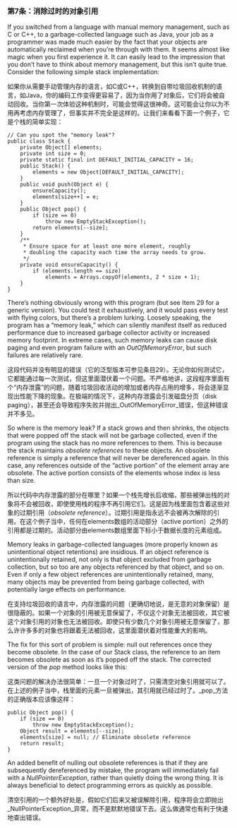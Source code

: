### 第7条：消除过时的对象引用

If you switched from a language with manual memory management, such as C or C++, to a garbage-collected language such as Java, your job as a programmer was made much easier by the fact that your objects are automatically reclaimed when you’re through with them. It seems almost like magic when you first experience it. It can easily lead to the impression that you don’t have to think about memory management, but this isn’t quite true. Consider the following simple stack implementation:

如果你从需要手动管理内存的语言，如C或C++，转换到自带垃圾回收机制的语言，如Java，你的编码工作变得更容易了，因为当你用了对象后，它们将会被自动回收。当你第一次体验这种机制时，可能会觉得这很神奇。这可能会让你以为不用再考虑内存管理了，但事实并不完全是这样的。让我们来看看下面一个例子，它是个栈的简单实现：

```
// Can you spot the "memory leak"?
public class Stack {
    private Object[] elements;
    private int size = 0;
    private static final int DEFAULT_INITIAL_CAPACITY = 16;
    public Stack() {
        elements = new Object[DEFAULT_INITIAL_CAPACITY];
    } 
    public void push(Object e) {
        ensureCapacity();
        elements[size++] = e;
    } 
    public Object pop() {
        if (size == 0)
            throw new EmptyStackException();
        return elements[--size];
    } 
    /**
     * Ensure space for at least one more element, roughly
     * doubling the capacity each time the array needs to grow.
     */
    private void ensureCapacity() {
        if (elements.length == size)
            elements = Arrays.copyOf(elements, 2 * size + 1);
    }
}
```

There’s nothing obviously wrong with this program \(but see Item 29 for a generic version\). You could test it exhaustively, and it would pass every test with flying colors, but there’s a problem lurking. Loosely speaking, the program has a “memory leak,” which can silently manifest itself as reduced performance due to increased garbage collector activity or increased memory footprint. In extreme cases, such memory leaks can cause disk paging and even program failure with an _OutOfMemoryError_, but such failures are relatively rare.

这段代码并没有明显的错误（它的泛型版本可参见条目29）。无论你如何测试它，它都能通过每一次测试，但这里面潜伏着一个问题。不严格地讲，这段程序里面有个“内存泄露”的问题，随着垃圾回收活动的增加或者内存占用的增多，将会逐渐显现出性能下降的现象。在极端的情况下，这种内存泄露会引发磁盘分页（disk paging），甚至还会导致程序失败并抛出_OutOfMemoryError_错误，但这种错误并不多见。

So where is the memory leak? If a stack grows and then shrinks, the objects that were popped off the stack will not be garbage collected, even if the program using the stack has no more references to them. This is because the stack maintains _obsolete references_ to these objects. An obsolete reference is simply a reference that will never be dereferenced again. In this case, any references outside of the “active portion” of the element array are obsolete. The active portion consists of the elements whose index is less than size.

所以代码中内存泄露的部分在哪里？如果一个栈先增长后收缩，那些被弹出栈的对象将不会被回收，即使使用栈的程序不再引用它们。这是因为栈里面包含着这些对象的过期引用（_obsolete reference_）。过期引用是指永远不会被再次解除的引用。在这个例子当中，任何在elements数组的活动部分（active portion）之外的引用都是过期的。活动部分由elements数组里面下标小于数据长度的元素组成。

Memory leaks in garbage-collected languages \(more properly known as unintentional object retentions\) are insidious. If an object reference is unintentionally retained, not only is that object excluded from garbage collection, but so too are any objects referenced by that object, and so on. Even if only a few object references are unintentionally retained, many, many objects may be prevented from being garbage collected, with potentially large effects on performance.

在支持垃圾回收的语言中，内存泄露的问题（更确切地说，是无意的对象保留）是很隐蔽的。如果一个对象的引用被无意保留了，不仅这个对象无法被回收，其它被这个对象引用的对象也无法被回收。即使只有少数几个对象引用被无意保留了，那么许许多多的对象也将跟着无法被回收，这里面潜伏着对性能重大的影响。

The fix for this sort of problem is simple: null out references once they become obsolete. In the case of our Stack class, the reference to an item becomes obsolete as soon as it’s popped off the stack. The corrected version of the _pop_ method looks like this:

这类问题的解决办法很简单：一旦一个对象过时了，只需清空对象引用就可以了。在上述的例子当中，栈里面的元素一旦被弹出，其引用就已经过时了。_pop_方法的正确版本应该像这样：

```
public Object pop() {
    if (size == 0)
        throw new EmptyStackException();
    Object result = elements[--size];
    elements[size] = null; // Eliminate obsolete reference
    return result;
}
```

An added benefit of nulling out obsolete references is that if they are subsequently dereferenced by mistake, the program will immediately fail with a _NullPointerException_, rather than quietly doing the wrong thing. It is always beneficial to detect programming errors as quickly as possible.

清空引用的一个额外好处是，假如它们后来又被误解除引用，程序将会立即抛出_NullPointerException_异常，而不是默默地错误下去。这么做通常也有利于快速地查出错误。




